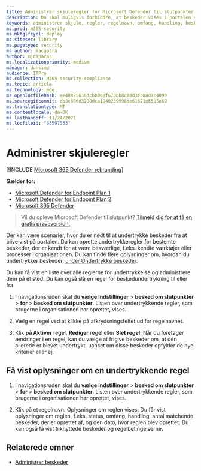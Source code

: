 ```yaml
---
title: Administrer skjuleregler for Microsoft Defender til slutpunkter
description: Du skal muligvis forhindre, at beskeder vises i portalen ved hjælp af undertrykkende regler. Få mere at vide om, hvordan du administrerer dine undertrykkende regler i Microsoft Defender for Endpoint.
keywords: administrer skjule, regler, regelnavn, omfang, handling, beskeder, aktivere, deaktivere
ms.prod: m365-security
ms.mktglfcycl: deploy
ms.sitesec: library
ms.pagetype: security
ms.author: macapara
author: mjcaparas
ms.localizationpriority: medium
manager: dansimp
audience: ITPro
ms.collection: M365-security-compliance
ms.topic: article
ms.technology: mde
ms.openlocfilehash: ee488256363cbb008f670bb8c88d3fb88d7c4090
ms.sourcegitcommit: eb8c600d3298dca1940259998de61621e6505e69
ms.translationtype: MT
ms.contentlocale: da-DK
ms.lasthandoff: 11/24/2021
ms.locfileid: "63597553"
---
```

# <a name="manage-suppression-rules"></a>Administrer skjuleregler

[!INCLUDE [Microsoft 365 Defender rebranding](../../includes/microsoft-defender.md)]


**Gælder for:**
- [Microsoft Defender for Endpoint Plan 1](https://go.microsoft.com/fwlink/p/?linkid=2154037)
- [Microsoft Defender for Endpoint Plan 2](https://go.microsoft.com/fwlink/p/?linkid=2154037)
- [Microsoft 365 Defender](https://go.microsoft.com/fwlink/?linkid=2118804)

> Vil du opleve Microsoft Defender til slutpunkt? [Tilmeld dig for at få en gratis prøveversion.](https://signup.microsoft.com/create-account/signup?products=7f379fee-c4f9-4278-b0a1-e4c8c2fcdf7e&ru=https://aka.ms/MDEp2OpenTrial?ocid=docs-wdatp-exposedapis-abovefoldlink)


Der kan være scenarier, hvor du er nødt til at undertrykke beskeder fra at blive vist på portalen. Du kan oprette undertrykkeregler for bestemte beskeder, der er kendt for at være besværlige, f.eks. kendte værktøjer eller processer i organisationen. Du kan finde flere oplysninger om, hvordan du undertrykker beskeder, [under Undertrykke beskeder](manage-alerts.md).

Du kan få vist en liste over alle reglerne for undertrykkelse og administrere dem på ét sted. Du kan også slå en regel for beskedundertrykning til eller fra.


1. I navigationsruden skal du **vælge Indstillinger** \> **besked om slutpunkter** \> **for** \> **besked om slutpunkter**. Listen over undertrykkende regler, som brugerne i organisationen har oprettet, vises.

2. Vælg en regel ved at klikke på afkrydsningsfeltet ud for regelnavnet.

3. Klik **på Aktiver** regel, **Rediger** regel eller  **Slet regel**. Når du foretager ændringer i en regel, kan du vælge at frigive beskeder om, at den allerede er blevet undertrykt, uanset om disse beskeder opfylder de nye kriterier eller ej. 


## <a name="view-details-of-a-suppression-rule"></a>Få vist oplysninger om en undertrykkende regel

1. I navigationsruden skal du **vælge Indstillinger** \> **besked om slutpunkter** \> **for** \> **besked om slutpunkter**. Listen over undertrykkende regler, som brugerne i organisationen har oprettet, vises.

2. Klik på et regelnavn. Oplysninger om reglen vises. Du får vist oplysninger om reglen, f.eks. status, omfang, handling, antal matchende beskeder, der er oprettet af, og den dato, hvor reglen blev oprettet. Du kan også få vist tilknyttede beskeder og regelbetingelserne.

## <a name="related-topics"></a>Relaterede emner

- [Administrer beskeder](manage-alerts.md)
